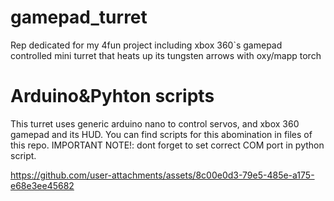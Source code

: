 # gamepad_turret
Rep dedicated for my 4fun project including xbox 360`s gamepad controlled mini turret that heats up its tungsten arrows with oxy/mapp torch
# Arduino&Pyhton scripts
This turret uses generic arduino nano to control servos, and xbox 360 gamepad and its HUD. You can find scripts for this abomination in files of this repo. IMPORTANT NOTE!: dont forget to set correct COM port in python script.


https://github.com/user-attachments/assets/8c00e0d3-79e5-485e-a175-e68e3ee45682

